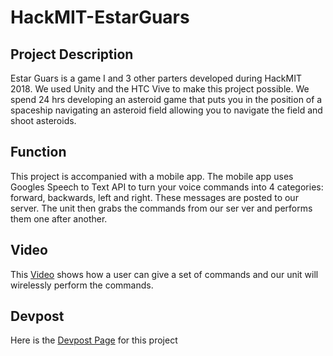 # HackMIT-EstarGuars

## Project Description
Estar Guars is a game I and 3 other parters developed during HackMIT 2018. We used Unity and the HTC Vive to make this project possible. We spend 24 hrs developing an asteroid game that puts you in the position of a spaceship navigating an asteroid field allowing you to navigate the field and shoot asteroids.


## Function
This project is accompanied with a mobile app. The mobile app uses Googles Speech to Text API to turn your voice commands into 4 categories: forward, backwards, left and right. These messages are posted to our server. The unit then grabs the commands  from our ser ver and performs them one after another.

## Video

This [Video](https://www.youtube.com/watch?time_continue=1&v=MmMTY_Vamag) shows how a user can give a set of commands and our unit will wirelessly perform the commands.

## Devpost

Here is the [Devpost Page](https://devpost.com/software/voice-mobility) for this project







